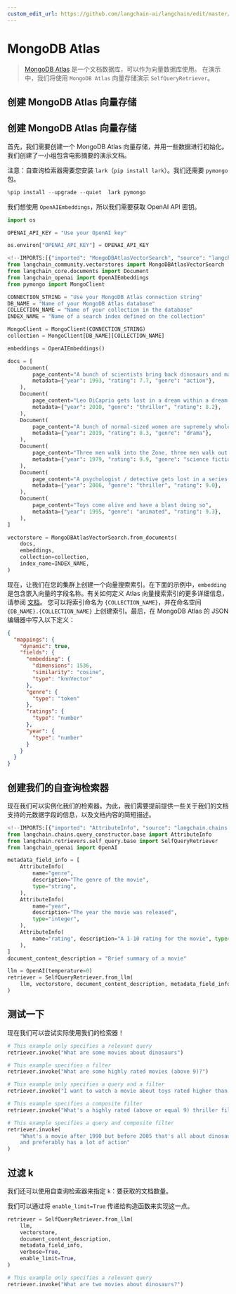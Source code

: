 ```yaml
---
custom_edit_url: https://github.com/langchain-ai/langchain/edit/master/docs/docs/integrations/retrievers/self_query/mongodb_atlas.ipynb
---
```

# MongoDB Atlas

>[MongoDB Atlas](https://www.mongodb.com/) 是一个文档数据库，可以作为向量数据库使用。
在演示中，我们将使用 `MongoDB Atlas` 向量存储演示 `SelfQueryRetriever`。

## 创建 MongoDB Atlas 向量存储

## 创建 MongoDB Atlas 向量存储
首先，我们需要创建一个 MongoDB Atlas 向量存储，并用一些数据进行初始化。我们创建了一小组包含电影摘要的演示文档。

注意：自查询检索器需要您安装 `lark`（`pip install lark`）。我们还需要 `pymongo` 包。


```python
%pip install --upgrade --quiet  lark pymongo
```

我们想使用 `OpenAIEmbeddings`，所以我们需要获取 OpenAI API 密钥。


```python
import os

OPENAI_API_KEY = "Use your OpenAI key"

os.environ["OPENAI_API_KEY"] = OPENAI_API_KEY
```


```python
<!--IMPORTS:[{"imported": "MongoDBAtlasVectorSearch", "source": "langchain_community.vectorstores", "docs": "https://python.langchain.com/api_reference/community/vectorstores/langchain_community.vectorstores.mongodb_atlas.MongoDBAtlasVectorSearch.html", "title": "MongoDB Atlas"}, {"imported": "Document", "source": "langchain_core.documents", "docs": "https://python.langchain.com/api_reference/core/documents/langchain_core.documents.base.Document.html", "title": "MongoDB Atlas"}, {"imported": "OpenAIEmbeddings", "source": "langchain_openai", "docs": "https://python.langchain.com/api_reference/openai/embeddings/langchain_openai.embeddings.base.OpenAIEmbeddings.html", "title": "MongoDB Atlas"}]-->
from langchain_community.vectorstores import MongoDBAtlasVectorSearch
from langchain_core.documents import Document
from langchain_openai import OpenAIEmbeddings
from pymongo import MongoClient

CONNECTION_STRING = "Use your MongoDB Atlas connection string"
DB_NAME = "Name of your MongoDB Atlas database"
COLLECTION_NAME = "Name of your collection in the database"
INDEX_NAME = "Name of a search index defined on the collection"

MongoClient = MongoClient(CONNECTION_STRING)
collection = MongoClient[DB_NAME][COLLECTION_NAME]

embeddings = OpenAIEmbeddings()
```


```python
docs = [
    Document(
        page_content="A bunch of scientists bring back dinosaurs and mayhem breaks loose",
        metadata={"year": 1993, "rating": 7.7, "genre": "action"},
    ),
    Document(
        page_content="Leo DiCaprio gets lost in a dream within a dream within a dream within a ...",
        metadata={"year": 2010, "genre": "thriller", "rating": 8.2},
    ),
    Document(
        page_content="A bunch of normal-sized women are supremely wholesome and some men pine after them",
        metadata={"year": 2019, "rating": 8.3, "genre": "drama"},
    ),
    Document(
        page_content="Three men walk into the Zone, three men walk out of the Zone",
        metadata={"year": 1979, "rating": 9.9, "genre": "science fiction"},
    ),
    Document(
        page_content="A psychologist / detective gets lost in a series of dreams within dreams within dreams and Inception reused the idea",
        metadata={"year": 2006, "genre": "thriller", "rating": 9.0},
    ),
    Document(
        page_content="Toys come alive and have a blast doing so",
        metadata={"year": 1995, "genre": "animated", "rating": 9.3},
    ),
]

vectorstore = MongoDBAtlasVectorSearch.from_documents(
    docs,
    embeddings,
    collection=collection,
    index_name=INDEX_NAME,
)
```

现在，让我们在您的集群上创建一个向量搜索索引。在下面的示例中，`embedding` 是包含嵌入向量的字段名称。有关如何定义 Atlas 向量搜索索引的更多详细信息，请参阅 [文档](https://www.mongodb.com/docs/atlas/atlas-search/field-types/knn-vector)。
您可以将索引命名为 `{COLLECTION_NAME}`，并在命名空间 `{DB_NAME}.{COLLECTION_NAME}` 上创建索引。最后，在 MongoDB Atlas 的 JSON 编辑器中写入以下定义：

```json
{
  "mappings": {
    "dynamic": true,
    "fields": {
      "embedding": {
        "dimensions": 1536,
        "similarity": "cosine",
        "type": "knnVector"
      },
      "genre": {
        "type": "token"
      },
      "ratings": {
        "type": "number"
      },
      "year": {
        "type": "number"
      }
    }
  }
}
```

## 创建我们的自查询检索器
现在我们可以实例化我们的检索器。为此，我们需要提前提供一些关于我们的文档支持的元数据字段的信息，以及文档内容的简短描述。


```python
<!--IMPORTS:[{"imported": "AttributeInfo", "source": "langchain.chains.query_constructor.base", "docs": "https://python.langchain.com/api_reference/langchain/chains/langchain.chains.query_constructor.schema.AttributeInfo.html", "title": "MongoDB Atlas"}, {"imported": "SelfQueryRetriever", "source": "langchain.retrievers.self_query.base", "docs": "https://python.langchain.com/api_reference/langchain/retrievers/langchain.retrievers.self_query.base.SelfQueryRetriever.html", "title": "MongoDB Atlas"}, {"imported": "OpenAI", "source": "langchain_openai", "docs": "https://python.langchain.com/api_reference/openai/llms/langchain_openai.llms.base.OpenAI.html", "title": "MongoDB Atlas"}]-->
from langchain.chains.query_constructor.base import AttributeInfo
from langchain.retrievers.self_query.base import SelfQueryRetriever
from langchain_openai import OpenAI

metadata_field_info = [
    AttributeInfo(
        name="genre",
        description="The genre of the movie",
        type="string",
    ),
    AttributeInfo(
        name="year",
        description="The year the movie was released",
        type="integer",
    ),
    AttributeInfo(
        name="rating", description="A 1-10 rating for the movie", type="float"
    ),
]
document_content_description = "Brief summary of a movie"
```


```python
llm = OpenAI(temperature=0)
retriever = SelfQueryRetriever.from_llm(
    llm, vectorstore, document_content_description, metadata_field_info, verbose=True
)
```

## 测试一下
现在我们可以尝试实际使用我们的检索器！


```python
# This example only specifies a relevant query
retriever.invoke("What are some movies about dinosaurs")
```


```python
# This example specifies a filter
retriever.invoke("What are some highly rated movies (above 9)?")
```


```python
# This example only specifies a query and a filter
retriever.invoke("I want to watch a movie about toys rated higher than 9")
```


```python
# This example specifies a composite filter
retriever.invoke("What's a highly rated (above or equal 9) thriller film?")
```


```python
# This example specifies a query and composite filter
retriever.invoke(
    "What's a movie after 1990 but before 2005 that's all about dinosaurs, \
    and preferably has a lot of action"
)
```

## 过滤 k

我们还可以使用自查询检索器来指定 `k`：要获取的文档数量。

我们可以通过将 `enable_limit=True` 传递给构造函数来实现这一点。


```python
retriever = SelfQueryRetriever.from_llm(
    llm,
    vectorstore,
    document_content_description,
    metadata_field_info,
    verbose=True,
    enable_limit=True,
)
```


```python
# This example only specifies a relevant query
retriever.invoke("What are two movies about dinosaurs?")
```
